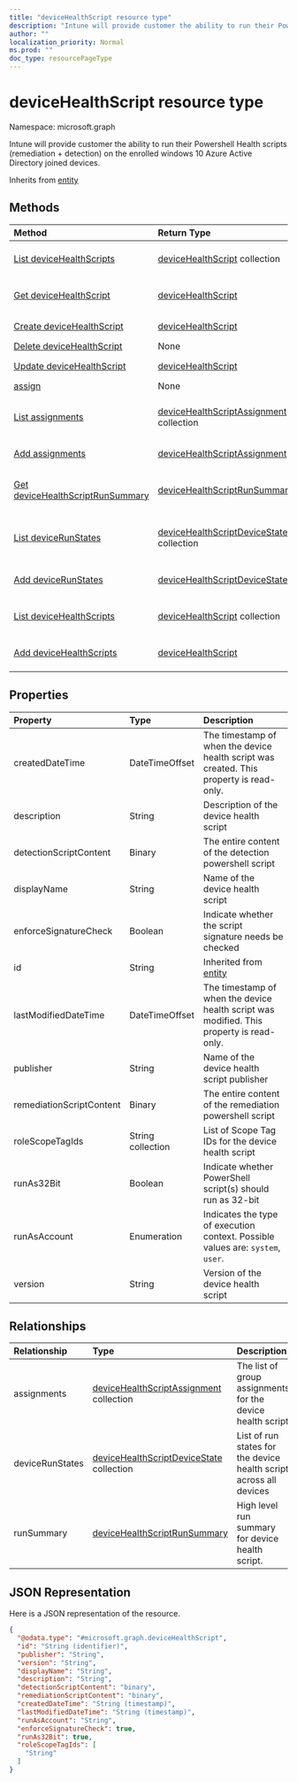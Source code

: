 ```yaml
---
title: "deviceHealthScript resource type"
description: "Intune will provide customer the ability to run their Powershell Health scripts (remediation + detection) on the enrolled windows 10 Azure Active Directory joined devices."
author: ""
localization_priority: Normal
ms.prod: ""
doc_type: resourcePageType
---
```


# deviceHealthScript resource type


Namespace: microsoft.graph

Intune will provide customer the ability to run their Powershell Health scripts (remediation + detection) on the enrolled windows 10 Azure Active Directory joined devices.


Inherits from [entity](../resources/entity.md)

## Methods
|Method|Return Type|Description|
|:---|:---|:---|
|[List deviceHealthScripts](../api/intune-devices-devicehealthscript-list.md)|[deviceHealthScript](../resources/intune-devices-devicehealthscript.md) collection|List properties and relationships of the [deviceHealthScript](../resources/devicehealthscript.md) objects.|
|[Get deviceHealthScript](../api/intune-devices-devicehealthscript-get.md)|[deviceHealthScript](../resources/intune-devices-devicehealthscript.md)|Read properties and relationships of the [deviceHealthScript](../resources/intune-devices-devicehealthscript.md) object.|
|[Create deviceHealthScript](../api/intune-devices-devicehealthscript-create.md)|[deviceHealthScript](../resources/intune-devices-devicehealthscript.md)|Create a new [deviceHealthScript](../resources/intune-devices-devicehealthscript.md) object.|
|[Delete deviceHealthScript](../api/intune-devices-devicehealthscript-delete.md)|None|Deletes a [deviceHealthScript](../resources/intune-devices-devicehealthscript.md).|
|[Update deviceHealthScript](../api/intune-devices-devicehealthscript-update.md)|[deviceHealthScript](../resources/intune-devices-devicehealthscript.md)|Update the properties of a [deviceHealthScript](../resources/intune-devices-devicehealthscript.md) object.|
|[assign](../api/intune-devices-devicehealthscript-assign.md)|None||
|[List assignments](../api/intune-devices-devicehealthscript-list-assignments.md)|[deviceHealthScriptAssignment](../resources/intune-devices-devicehealthscriptassignment.md) collection|Get the deviceHealthScriptAssignments from the assignments navigation property.|
|[Add assignments](../api/intune-devices-devicehealthscript-post-assignments.md)|[deviceHealthScriptAssignment](../resources/intune-devices-devicehealthscriptassignment.md)|Add assignments by posting to the assignments collection.|
|[Get deviceHealthScriptRunSummary](../api/intune-devices-devicehealthscriptrunsummary-get.md)|[deviceHealthScriptRunSummary](../resources/intune-devices-devicehealthscriptrunsummary.md)|Read properties and relationships of the [deviceHealthScriptRunSummary](../resources/intune-devices-devicehealthscriptrunsummary.md) object.|
|[List deviceRunStates](../api/intune-devices-devicehealthscript-list-devicerunstates.md)|[deviceHealthScriptDeviceState](../resources/intune-devices-devicehealthscriptdevicestate.md) collection|Get the deviceHealthScriptDeviceStates from the deviceRunStates navigation property.|
|[Add deviceRunStates](../api/intune-devices-devicehealthscript-post-devicerunstates.md)|[deviceHealthScriptDeviceState](../resources/intune-devices-devicehealthscriptdevicestate.md)|Add deviceRunStates by posting to the deviceRunStates collection.|
|[List deviceHealthScripts](../api/intune-devices-devicemanagement-list-devicehealthscripts.md)|[deviceHealthScript](../resources/intune-devices-devicehealthscript.md) collection|Get the deviceHealthScripts from the deviceHealthScripts navigation property.|
|[Add deviceHealthScripts](../api/intune-devices-devicemanagement-post-devicehealthscripts.md)|[deviceHealthScript](../resources/intune-devices-devicehealthscript.md)|Add deviceHealthScripts by posting to the deviceHealthScripts collection.|

## Properties
|Property|Type|Description|
|:---|:---|:---|
|createdDateTime|DateTimeOffset|The timestamp of when the device health script was created. This property is read-only.|
|description|String|Description of the device health script|
|detectionScriptContent|Binary|The entire content of the detection powershell script|
|displayName|String|Name of the device health script|
|enforceSignatureCheck|Boolean|Indicate whether the script signature needs be checked|
|id|String| Inherited from [entity](../resources/entity.md)|
|lastModifiedDateTime|DateTimeOffset|The timestamp of when the device health script was modified. This property is read-only.|
|publisher|String|Name of the device health script publisher|
|remediationScriptContent|Binary|The entire content of the remediation powershell script|
|roleScopeTagIds|String collection|List of Scope Tag IDs for the device health script|
|runAs32Bit|Boolean|Indicate whether PowerShell script(s) should run as 32-bit|
|runAsAccount|Enumeration|Indicates the type of execution context. Possible values are: `system`, `user`.|
|version|String|Version of the device health script|

## Relationships
|Relationship|Type|Description|
|:---|:---|:---|
|assignments|[deviceHealthScriptAssignment](../resources/intune-devices-devicehealthscriptassignment.md) collection|The list of group assignments for the device health script|
|deviceRunStates|[deviceHealthScriptDeviceState](../resources/intune-devices-devicehealthscriptdevicestate.md) collection|List of run states for the device health script across all devices|
|runSummary|[deviceHealthScriptRunSummary](../resources/intune-devices-devicehealthscriptrunsummary.md)|High level run summary for device health script.|

## JSON Representation
Here is a JSON representation of the resource.
<!-- {
  "blockType": "resource",
  "keyProperty": "id",
  "@odata.type": "microsoft.graph.deviceHealthScript",
  "baseType": "microsoft.graph.entity",
  "openType": false
}
-->
``` json
{
  "@odata.type": "#microsoft.graph.deviceHealthScript",
  "id": "String (identifier)",
  "publisher": "String",
  "version": "String",
  "displayName": "String",
  "description": "String",
  "detectionScriptContent": "binary",
  "remediationScriptContent": "binary",
  "createdDateTime": "String (timestamp)",
  "lastModifiedDateTime": "String (timestamp)",
  "runAsAccount": "String",
  "enforceSignatureCheck": true,
  "runAs32Bit": true,
  "roleScopeTagIds": [
    "String"
  ]
}
```

